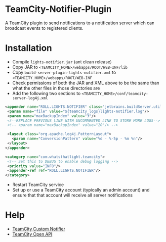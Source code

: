 TeamCity-Notifier-Plugin
========================

A TeamCity plugin to send notifications to a notification server which can broadcast events to registered clients.

# Installation
* Compile `lights-notifier.jar` (ant clean release)
* Copy JAR to `<TEAMCITY_HOME>/webapps/ROOT/WEB-INF/lib`
* Copy `build-server-plugin-lights-notifier.xml` to `<TEAMCITY_HOME>/webapps/ROOT/WEB-INF`
* Check permissions of both the JAR and XML above to be the same than what the other files in those directories are
* Add the following two sections to `<TEAMCITY_HOME>/conf/teamcity-server-log4j.xml`

```xml
<appender name="ROLL.LIGHTS.NOTIFIER" class="jetbrains.buildServer.util.TCRollingFileAppender">
 <param name="file" value="${teamcity_logs}lights-notifier.log"/>
 <param name="maxBackupIndex" value="3"/>
 <!--REPLACE PREVIOUS LINE WITH UNCOMMENTED LINE TO STORE MORE LOGS-->
 <!-- <param name="maxBackupIndex" value="20"/> -->

 <layout class="org.apache.log4j.PatternLayout">
   <param name="ConversionPattern" value="%d - %-5p - %m %n"/>
 </layout>
</appender>

<category name="com.whatsthatlight.teamcity">
 <!-- Set this to DEBUG to enable debug logging -->
 <priority value="INFO"/>
 <appender-ref ref="ROLL.LIGHTS.NOTIFIER"/>
</category>
```

* Restart TeamCity service
* Set up or use a TeamCity account (typically an admin account) and ensure that that account will receive all server notifications

# Help
* [TeamCity Custom Notifier](http://www.jetbrains.net/confluence/display/TCD4/Custom+Notifier)
* [TeamCity Open API](http://javadoc.jetbrains.net/teamcity/openapi/current/)
